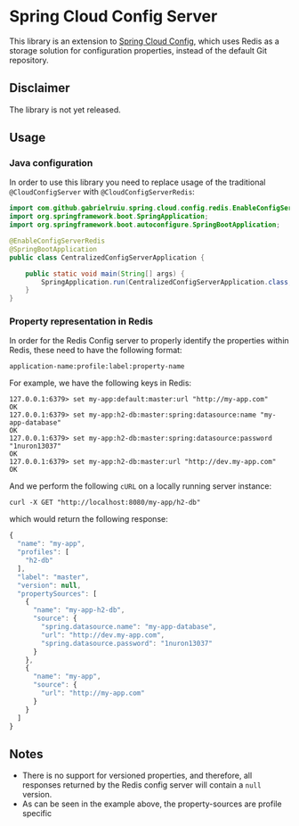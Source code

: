 # Spring Cloud Config Server

This library is an extension to [Spring Cloud Config](http://cloud.spring.io/spring-cloud-config/spring-cloud-config.html),
which uses Redis as a storage solution for configuration properties, instead of the default Git repository.

## Disclaimer
The library is not yet released.

## Usage

### Java configuration

In order to use this library you need to replace usage of the traditional ```@CloudConfigServer``` with ```@CloudConfigServerRedis```:

```java
import com.github.gabrielruiu.spring.cloud.config.redis.EnableConfigServerRedis;
import org.springframework.boot.SpringApplication;
import org.springframework.boot.autoconfigure.SpringBootApplication;

@EnableConfigServerRedis
@SpringBootApplication
public class CentralizedConfigServerApplication {

	public static void main(String[] args) {
		SpringApplication.run(CentralizedConfigServerApplication.class, args);
	}
}
```

### Property representation in Redis

In order for the Redis Config server to properly identify the properties within Redis, these need to have the following
format:

```
application-name:profile:label:property-name
```


For example, we have the following keys in Redis:
```
127.0.0.1:6379> set my-app:default:master:url "http://my-app.com"
OK
127.0.0.1:6379> set my-app:h2-db:master:spring:datasource:name "my-app-database"
OK
127.0.0.1:6379> set my-app:h2-db:master:spring:datasource:password "1nuron13037"
OK
127.0.0.1:6379> set my-app:h2-db:master:url "http://dev.my-app.com"
OK
```


And we perform the following ```cURL``` on a locally running server instance:
```
curl -X GET "http://localhost:8080/my-app/h2-db"
```

which would return the following response:
```javascript
{
  "name": "my-app",
  "profiles": [
    "h2-db"
  ],
  "label": "master",
  "version": null,
  "propertySources": [
    {
      "name": "my-app-h2-db",
      "source": {
        "spring.datasource.name": "my-app-database",
        "url": "http://dev.my-app.com",
        "spring.datasource.password": "1nuron13037"
      }
    },
    {
      "name": "my-app",
      "source": {
        "url": "http://my-app.com"
      }
    }
  ]
}
```



## Notes

* There is no support for versioned properties, and therefore, all responses returned by the Redis config server
will contain a ```null``` version.
* As can be seen in the example above, the property-sources are profile specific

